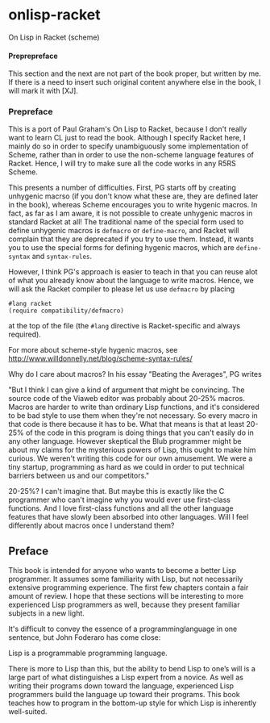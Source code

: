 # onlisp-racket
On Lisp in Racket (scheme)

#### Preprepreface

This section and the next are not part of the book proper, but written by me. If there is a need to insert such original content anywhere else in the book, I will mark it with [XJ].

### Prepreface

This is a port of Paul Graham's On Lisp to Racket, because I don't really want to learn CL just to read the book. Although I specify Racket here, I mainly do so in order to specify unambiguously some implementation of Scheme, rather than in order to use the non-scheme language features of Racket. Hence, I will try to make sure all the code works in any R5RS Scheme.

This presents a number of difficulties. First, PG starts off by creating unhygenic macrso (if you don't know what these are, they are defined later in the book), whereas Scheme encourages you to write hygenic macros. In fact, as far as I am aware, it is not possible to create unhygenic macros in standard Racket at all! The traditional name of the special form used to define unhygenic macros is `defmacro` or `define-macro`, and Racket will complain that they are deprecated if you try to use them. Instead, it wants you to use the special forms for defining hygenic macros, which are `define-syntax` and `syntax-rules`.

However, I think PG's approach is easier to teach in that you can reuse alot of what you already know about the language to write macros. Hence, we will ask the Racket compiler to please let us use `defmacro` by placing

```
#lang racket
(require compatibility/defmacro)
```

at the top of the file (the `#lang` directive is Racket-specific and always required).

For more about scheme-style hygenic macros, see http://www.willdonnelly.net/blog/scheme-syntax-rules/

Why do I care about macros? In his essay "Beating the Averages", PG writes

"But I think I can give a kind of argument that might be convincing. The source code of the Viaweb editor was probably about 20-25% macros. Macros are harder to write than ordinary Lisp functions, and it's considered to be bad style to use them when they're not necessary. So every macro in that code is there because it has to be. What that means is that at least 20-25% of the code in this program is doing things that you can't easily do in any other language. However skeptical the Blub programmer might be about my claims for the mysterious powers of Lisp, this ought to make him curious. We weren't writing this code for our own amusement. We were a tiny startup, programming as hard as we could in order to put technical barriers between us and our competitors."

20-25%? I can't imagine that. But maybe this is exactly like the C programmer who can't imagine why you would ever use first-class functions. And I love first-class functions and all the other language features that have slowly been absorbed into other languages. Will I feel differently about macros once I understand them?

## Preface

This book is intended for anyone who wants to become a better Lisp programmer. It assumes some familiarity with Lisp, but not necessarily extensive programming experience. The first few chapters contain a fair amount of review. I hope that these sections will be interesting to more experienced Lisp programmers as well, because they present familiar subjects in a new light.

It's difficult to convey the essence of a programminglanguage in one sentence, but John Foderaro has come close:

Lisp is a programmable programming language. 

There is more to Lisp than this, but the ability to bend Lisp to one’s will is a large part of what distinguishes a Lisp expert from a novice. As well as writing their programs down toward the language, experienced Lisp programmers build the language up toward their programs. This book teaches how to program in the bottom-up style for which Lisp is inherently well-suited.
